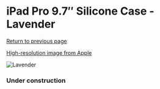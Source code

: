 # iPad Pro 9.7″ Silicone Case - Lavender

[Return to previous page](/ipad_pro97)

[High-resolution image from Apple](https://store.storeimages.cdn-apple.com/8756/as-images.apple.com/is/MM272?wid=4500&hei=4500&fmt=png)

<div style="width: 384px"><img src="/everysource/MM272.png" alt="Lavender"></div>

### Under construction
